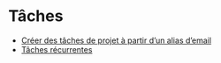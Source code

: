 # Tâches

  * [Créer des tâches de projet à partir d’un alias d’email](tasks/email_alias)
  * [Tâches récurrentes](tasks/recurring_tasks)

